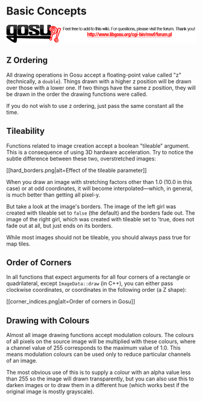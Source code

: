 # Basic Concepts

[ ![Please post feedback and additions as comments to this page and visit the boards for questions outside the scope of a single wiki page. Thank you!](board_link.png) ][boards]

## Z Ordering

All drawing operations in Gosu accept a floating-point value called "z" (technically, a `double`). Things drawn with a higher z position will be drawn over those with a lower one. If two things have the same z position, they will be drawn in the order the drawing functions were called.

If you do not wish to use z ordering, just pass the same constant all the time.

## Tileability

Functions related to image creation accept a boolean "tileable" argument. This is a consequence of using 3D hardware acceleration. Try to notice the subtle difference between these two, overstretched images:

[[hard_borders.png|alt=Effect of the tileable parameter]]

When you draw an image with stretching factors other than 1.0 (10.0 in this case) or at odd coordinates, it will become interpolated—which, in general, is much better than getting all pixel-y.

But take a look at the image's borders. The image of the left girl was created with tileable set to `false` (the default) and the borders fade out. The image of the right girl, which was created with tileable set to 'true, does not fade out at all, but just ends on its borders.

While most images should not be tileable, you should always pass true for map tiles.

## Order of Corners

In all functions that expect arguments for all four corners of a rectangle or quadrilateral, except `ImageData::draw` (in C++), you can either pass clockwise coordinates, or coordinates in the following order (a Z shape):

[[corner_indices.png|alt=Order of corners in Gosu]]

## Drawing with Colours

Almost all image drawing functions accept modulation colours. The colours of all pixels on the source image will be multiplied with these colours, where a channel value of 255 corresponds to the maximum value of 1.0. This means modulation colours can be used only to reduce particular channels of an image.

The most obvious use of this is to supply a colour with an alpha value less than 255 so the image will drawn transparently, but you can also use this to darken images or to draw them in a different hue (which works best if the original image is mostly grayscale).

[boards]: http://www.libgosu.org/cgi-bin/mwf/forum.pl "Gosu Boards"
